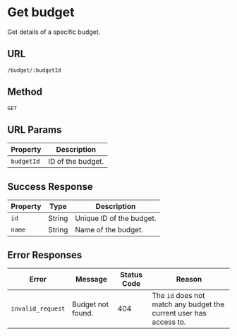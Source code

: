 # Get budget

Get details of a specific budget.

## URL

`/budget/:budgetId`

## Method

`GET`

## URL Params

| Property   | Description       |
| ---------- | ----------------- |
| `budgetId` | ID of the budget. |

## Success Response

| Property | Type   | Description              |
| -------- | ------ | ------------------------ |
| `id`     | String | Unique ID of the budget. |
| `name`   | String | Name of the budget.      |

## Error Responses

| Error             | Message           | Status Code | Reason                                                             |
| ----------------- | ----------------- | ----------- | ------------------------------------------------------------------ |
| `invalid_request` | Budget not found. | 404         | The `id` does not match any budget the current user has access to. |
